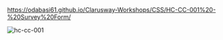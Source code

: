 https://odabasi61.github.io/Clarusway-Workshops/CSS/HC-CC-001%20-%20Survey%20Form/

![hc-cc-001](https://user-images.githubusercontent.com/114237174/206858212-1b589898-c8fe-487f-a549-9047e9cfbec0.png)
